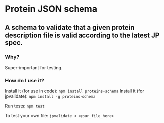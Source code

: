 # Protein JSON schema
## A schema to validate that a given protein description file is valid according to the latest JP spec.

### Why?
Super-important for testing.

### How do I use it?
Install it (for use in code):
`npm install proteins-schema`
Install it (for jpvalidate):
`npm install -g proteins-schema`

Run tests:
`npm test`

To test your own file:
`jpvalidate < <your_file_here>`